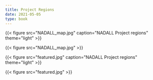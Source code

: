 ```yaml
---
title: Project Regions
date: 2021-05-05
type: book
---
```


<!--more-->
{{< figure src="NADALL_map.jpg" caption="NADALL Project regions" theme="light" >}}

{{< figure src="NADALL_map.jpg" >}}

{{< figure src="featured.jpg" caption="NADALL Project regions" theme="light" >}}

{{< figure src="featured.jpg" >}}
